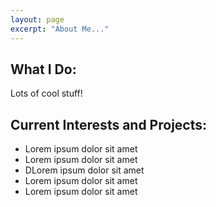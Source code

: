 ```yaml
---
layout: page
excerpt: "About Me..."
---
```


## What I Do:
Lots of cool stuff!

## Current Interests and Projects:

- Lorem ipsum dolor sit amet
- Lorem ipsum dolor sit amet
- DLorem ipsum dolor sit amet
- Lorem ipsum dolor sit amet
- Lorem ipsum dolor sit amet
